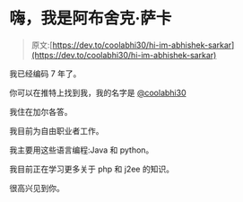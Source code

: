 # 嗨，我是阿布舍克·萨卡

> 原文:[https://dev.to/coolabhi30/hi-im-abhishek-sarkar](https://dev.to/coolabhi30/hi-im-abhishek-sarkar)

我已经编码 7 年了。

你可以在推特上找到我，我的名字是 [@coolabhi30](https://twitter.com/coolabhi30)

我住在加尔各答。

我目前为自由职业者工作。

我主要用这些语言编程:Java 和 python。

我目前正在学习更多关于 php 和 j2ee 的知识。

很高兴见到你。